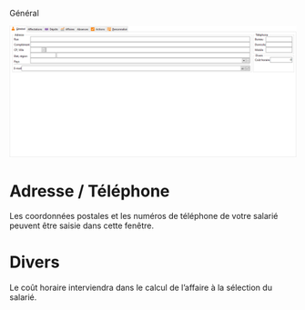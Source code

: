 




Général




![](OngletGeneral.png)


# Adresse / Téléphone


Les coordonnées postales et les numéros de téléphone de votre salarié peuvent être saisie dans cette fenêtre.


# Divers


Le coût horaire interviendra dans le calcul de l’affaire à la sélection du salarié.


 


 




